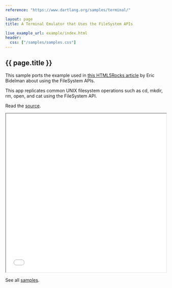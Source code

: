 ```yaml
---
reference: "https://www.dartlang.org/samples/terminal/"

layout: page
title: A Terminal Emulator that Uses the FileSystem APIs

live_example_url: example/index.html
header:
  css: ["/samples/samples.css"]
---
```


## {{ page.title }}

This sample ports the example used in
[this HTML5Rocks
article](http://www.html5rocks.com/en/tutorials/file/filesystem/#toc-samples-terminal)
by Eric Bidelman about using the FileSystem APIs.

This app replicates common UNIX filesystem operations such as cd, mkdir,
rm, open, and cat using the FileSystem API.

Read the
[source](https://github.com/dart-lang/dart-samples/tree/master/html5/web/file/terminal).

<iframe class="running-app-frame"
        style="height:500px;width:100%;"
        src="{{page.live_example_url}}">
</iframe>

See all [samples](/samples/).
